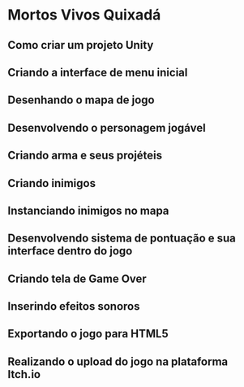 # Mortos Vivos Quixadá
## Como criar um projeto Unity
## Criando a interface de menu inicial
## Desenhando o mapa de jogo
## Desenvolvendo o personagem jogável
## Criando arma e seus projéteis 
## Criando inimigos
## Instanciando inimigos no mapa
## Desenvolvendo sistema de pontuação e sua interface dentro do jogo
## Criando tela de Game Over
## Inserindo efeitos sonoros
## Exportando o jogo para HTML5
## Realizando o upload do jogo na plataforma Itch.io

